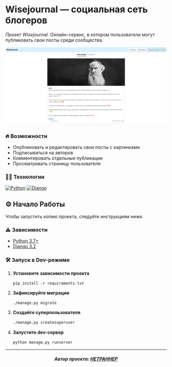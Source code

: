 # Wisejournal — cоциальная сеть блогеров

*Проект Wisejournal.* Онлайн-сервис, в котором пользователи могут 
публиковать свои посты среди сообщества.

![Main page](docs/wisejournal-main-page.png)

### 🔥 Возможности

- Опубликовать и редактировать свои посты с картинками
- Подписываться на авторов
- Комментировать отдельные публикации
- Просматривать страницу пользователя

### 👨‍💻 Технологии

[![Python][Python-badge]][Python-url]
[![Django][Django-badge]][Django-url]


## ⚙ Начало Работы

Чтобы запустить копию проекта, следуйте инструкциям ниже.

### ⚠ Зависимости

- [Python 3.7+][Python-url]
- [Django 3.2](https://docs.djangoproject.com/en/3.2/)


### 🛠 Запуск в Dev-режиме

1. **Установите зависимости проекта**

    ```shell
    pip install -r requirements.txt
    ```

2. **Зафиксируйте миграции**

   ```bash
   ./manage.py migrate
   ```

3. **Создайте суперпользователя**

   ```bash
   ./manage.py createsuperuser
   ```

4. **Запустите dev-сервер**

    ```bash
    python manage.py runserver
    ```


---

<h5 align="center">
Автор проекта: <a href="https://github.com/HETPAHHEP">HETPAHHEP</a>
</h5>

<!-- MARKDOWN BADGES & URLs -->
[Python-badge]: https://img.shields.io/badge/Python-4db8ff?style=for-the-badge&logo=python&logoColor=%23ffeb3b

[Python-url]: https://www.python.org/

[Django-badge]: https://img.shields.io/badge/django-color?style=for-the-badge&logo=Django&logoColor=white&color=dark-green

[Django-url]: https://www.djangoproject.com
